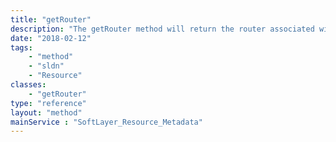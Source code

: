 ```yaml
---
title: "getRouter"
description: "The getRouter method will return the router associated with a network component. When the router is redundant, the hostname of the redundant group will be returned, rather than the router hostname. "
date: "2018-02-12"
tags:
    - "method"
    - "sldn"
    - "Resource"
classes:
    - "getRouter"
type: "reference"
layout: "method"
mainService : "SoftLayer_Resource_Metadata"
---
```

